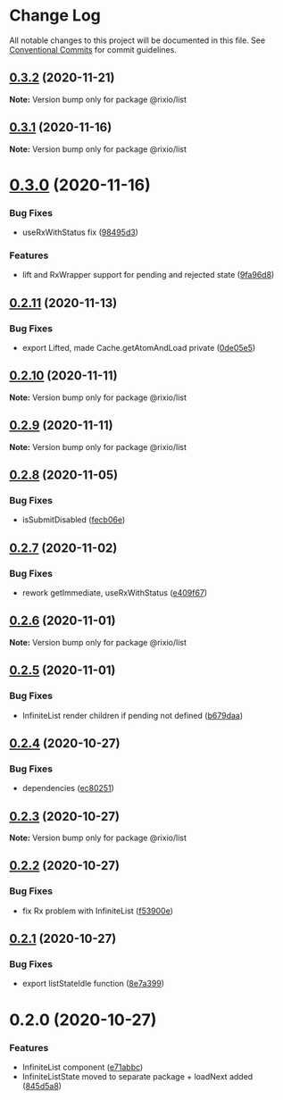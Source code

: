 # Change Log

All notable changes to this project will be documented in this file.
See [Conventional Commits](https://conventionalcommits.org) for commit guidelines.

## [0.3.2](https://github.com/roborox/rixio/compare/@rixio/list@0.3.1...@rixio/list@0.3.2) (2020-11-21)

**Note:** Version bump only for package @rixio/list





## [0.3.1](https://github.com/roborox/rixio/compare/@rixio/list@0.3.0...@rixio/list@0.3.1) (2020-11-16)

**Note:** Version bump only for package @rixio/list





# [0.3.0](https://github.com/roborox/rixio/compare/@rixio/list@0.2.11...@rixio/list@0.3.0) (2020-11-16)


### Bug Fixes

* useRxWithStatus fix ([98495d3](https://github.com/roborox/rixio/commit/98495d3dbb630c968c3a6e3b50d646044bdbbfc6))


### Features

* lift and RxWrapper support for pending and rejected state ([9fa96d8](https://github.com/roborox/rixio/commit/9fa96d802f76283883112c7e88fcf821eaaaf99f))





## [0.2.11](https://github.com/roborox/rixio/compare/@rixio/list@0.2.10...@rixio/list@0.2.11) (2020-11-13)


### Bug Fixes

* export Lifted, made Cache.getAtomAndLoad private ([0de05e5](https://github.com/roborox/rixio/commit/0de05e5022b908d64acf9a1ff6fdcf60dc723748))





## [0.2.10](https://github.com/roborox/rixio/compare/@rixio/list@0.2.9...@rixio/list@0.2.10) (2020-11-11)

**Note:** Version bump only for package @rixio/list





## [0.2.9](https://github.com/roborox/rixio/compare/@rixio/list@0.2.8...@rixio/list@0.2.9) (2020-11-11)

**Note:** Version bump only for package @rixio/list





## [0.2.8](https://github.com/roborox/rixio/compare/@rixio/list@0.2.7...@rixio/list@0.2.8) (2020-11-05)


### Bug Fixes

* isSubmitDisabled ([fecb06e](https://github.com/roborox/rixio/commit/fecb06ee734fb92e1bad5f738051342f54829ffd))





## [0.2.7](https://github.com/roborox/rixio/compare/@rixio/list@0.2.6...@rixio/list@0.2.7) (2020-11-02)


### Bug Fixes

* rework getImmediate, useRxWithStatus ([e409f67](https://github.com/roborox/rixio/commit/e409f6706e13fde0d73407adfba276db71c8e402))





## [0.2.6](https://github.com/roborox/rixio/compare/@rixio/list@0.2.5...@rixio/list@0.2.6) (2020-11-01)

**Note:** Version bump only for package @rixio/list





## [0.2.5](https://github.com/roborox/rixio/compare/@rixio/list@0.2.4...@rixio/list@0.2.5) (2020-11-01)


### Bug Fixes

* InfiniteList render children if pending not defined ([b679daa](https://github.com/roborox/rixio/commit/b679daa29e8d40316c433946b99822cc1c5ada74))





## [0.2.4](https://github.com/roborox/rixio/compare/@rixio/list@0.2.3...@rixio/list@0.2.4) (2020-10-27)


### Bug Fixes

* dependencies ([ec80251](https://github.com/roborox/rixio/commit/ec80251362638bb5f7108ebd090ba4a1f245a55e))





## [0.2.3](https://github.com/roborox/rixio/compare/@rixio/list@0.2.2...@rixio/list@0.2.3) (2020-10-27)

**Note:** Version bump only for package @rixio/list





## [0.2.2](https://github.com/roborox/rixio/compare/@rixio/list@0.2.1...@rixio/list@0.2.2) (2020-10-27)


### Bug Fixes

* fix Rx problem with InfiniteList ([f53900e](https://github.com/roborox/rixio/commit/f53900e24e3ef392402b59cd2260f8d26febd383))





## [0.2.1](https://github.com/roborox/rixio/compare/@rixio/list@0.2.0...@rixio/list@0.2.1) (2020-10-27)


### Bug Fixes

* export listStateIdle function ([8e7a399](https://github.com/roborox/rixio/commit/8e7a3995fe72774c43b2f6e2d6130a62bfb46799))





# 0.2.0 (2020-10-27)


### Features

* InfiniteList component ([e71abbc](https://github.com/roborox/rixio/commit/e71abbc4fdbcc962a37f00b152d7d6137e35e831))
* InfiniteListState moved to separate package + loadNext added ([845d5a8](https://github.com/roborox/rixio/commit/845d5a8bc995078303000d58010ab7eae6204ce5))
